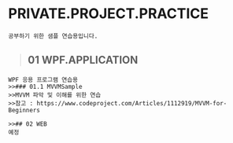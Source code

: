 # PRIVATE.PROJECT.PRACTICE
    공부하기 위한 샘플 연습용입니다.

>## 01 WPF.APPLICATION
    WPF 응용 프로그램 연습용
    >>### 01.1 MVVMSample 
    >>MVVM 파악 및 이해를 위한 연습
    >>참고 : https://www.codeproject.com/Articles/1112919/MVVM-for-Beginners   
    
    >>## 02 WEB
    예정

